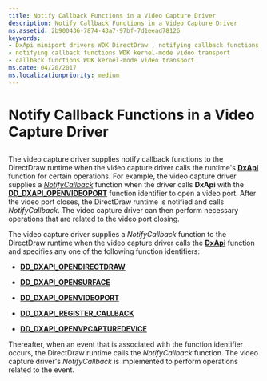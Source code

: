 ```yaml
---
title: Notify Callback Functions in a Video Capture Driver
description: Notify Callback Functions in a Video Capture Driver
ms.assetid: 2b900436-7874-43a7-97bf-7d1eead78126
keywords:
- DxApi miniport drivers WDK DirectDraw , notifying callback functions
- notifying callback functions WDK kernel-mode video transport
- callback functions WDK kernel-mode video transport
ms.date: 04/20/2017
ms.localizationpriority: medium
---
```


# Notify Callback Functions in a Video Capture Driver


## <span id="ddk_notify_callback_functions_in_a_video_capture_driver_gg"></span><span id="DDK_NOTIFY_CALLBACK_FUNCTIONS_IN_A_VIDEO_CAPTURE_DRIVER_GG"></span>


The video capture driver supplies notify callback functions to the DirectDraw runtime when the video capture driver calls the runtime's [**DxApi**](https://docs.microsoft.com/windows-hardware/drivers/ddi/dxapi/nf-dxapi-dxapi) function for certain operations. For example, the video capture driver supplies a [*NotifyCallback*](https://docs.microsoft.com/windows/desktop/api/ddkmapi/nc-ddkmapi-lpdd_notifycallback) function when the driver calls **DxApi** with the [**DD\_DXAPI\_OPENVIDEOPORT**](https://docs.microsoft.com/previous-versions/windows/hardware/drivers/ff551498(v=vs.85)) function identifier to open a video port. After the video port closes, the DirectDraw runtime is notified and calls *NotifyCallback*. The video capture driver can then perform necessary operations that are related to the video port closing.

The video capture driver supplies a *NotifyCallback* function to the DirectDraw runtime when the video capture driver calls the [**DxApi**](https://docs.microsoft.com/windows-hardware/drivers/ddi/dxapi/nf-dxapi-dxapi) function and specifies any one of the following function identifiers:

-   [**DD\_DXAPI\_OPENDIRECTDRAW**](https://docs.microsoft.com/previous-versions/windows/hardware/drivers/ff550702(v=vs.85))

-   [**DD\_DXAPI\_OPENSURFACE**](https://docs.microsoft.com/previous-versions/windows/hardware/drivers/ff550711(v=vs.85))

-   [**DD\_DXAPI\_OPENVIDEOPORT**](https://docs.microsoft.com/previous-versions/windows/hardware/drivers/ff551498(v=vs.85))

-   [**DD\_DXAPI\_REGISTER\_CALLBACK**](https://docs.microsoft.com/previous-versions/windows/hardware/drivers/ff551502(v=vs.85))

-   [**DD\_DXAPI\_OPENVPCAPTUREDEVICE**](https://docs.microsoft.com/previous-versions/windows/hardware/drivers/ff551500(v=vs.85))

Thereafter, when an event that is associated with the function identifier occurs, the DirectDraw runtime calls the *NotifyCallback* function. The video capture driver's *NotifyCallback* is implemented to perform operations related to the event.

 

 





